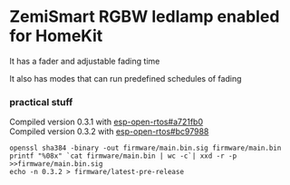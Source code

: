 # ZemiSmart RGBW ledlamp enabled for HomeKit

It has a fader and adjustable fading time

It also has modes that can run predefined schedules of fading


### practical stuff
Compiled version 0.3.1 with [esp-open-rtos#a721fb0](https://github.com/SuperHouse/esp-open-rtos/commit/a721fb0bc7867ef421cd81fb89d486ed2a67ee9e)  
Compiled version 0.3.2 with [esp-open-rtos#bc97988](https://github.com/SuperHouse/esp-open-rtos/commit/bc979883c27ea57e948daa813e2bca752ebd39e1)  

```
openssl sha384 -binary -out firmware/main.bin.sig firmware/main.bin
printf "%08x" `cat firmware/main.bin | wc -c`| xxd -r -p >>firmware/main.bin.sig
echo -n 0.3.2 > firmware/latest-pre-release
```
